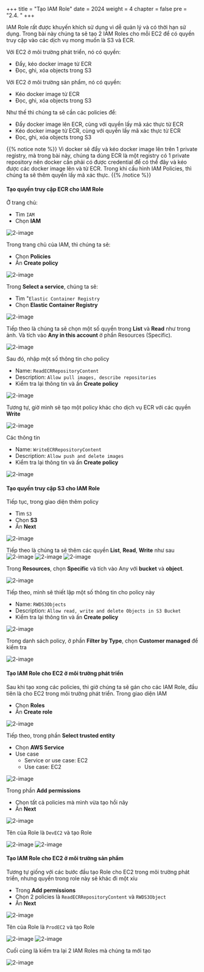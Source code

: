 +++
title = "Tạo IAM Role"
date = 2024
weight = 4
chapter = false
pre = "2.4. "
+++

IAM Role rất được khuyến khích sử dụng vì dễ quản lý và có thời hạn sử dụng. Trong bài này chúng ta sẽ tạo 2 IAM Roles cho mỗi EC2 để có quyền truy cập vào các dịch vụ mong muốn là S3 và ECR.

Với EC2 ở môi trường phát triển, nó có quyền:

- Đẩy, kéo docker image từ ECR
- Đọc, ghi, xóa objects trong S3

Với EC2 ở môi trường sản phẩm, nó có quyền:

- Kéo docker image từ ECR
- Đọc, ghi, xóa objects trong S3

Như thế thì chúng ta sẽ cần các policies để:

- Đẩy docker image lên ECR, cùng với quyền lấy mã xác thực từ ECR
- Kéo docker image từ ECR, cùng với quyền lấy mã xác thực từ ECR
- Đọc, ghi, xóa objects trong S3

{{% notice note %}}
Vì docker sẽ đẩy và kéo docker image lên trên 1 private registry, mà trong bài này, chúng ta dùng ECR là một registry có 1 private repository nên docker cần phải có được credential để có thể đây và kéo được các docker image lên và từ ECR. Trong khi cấu hình IAM Policies, thì chúng ta sẽ thêm quyền lấy mã xác thực.
{{% /notice %}}

#### Tạo quyền truy cập ECR cho IAM Role

Ở trang chủ:

- Tìm `IAM`
- Chọn **IAM**

![2-image](/images/2-preparation/2-4-1-search-iam.png)

Trong trang chủ của IAM, thì chúng ta sẽ:

- Chọn **Policies**
- Ấn **Create policy**

![2-image](/images/2-preparation/2-4-2-create-policy.png)

Trong **Select a service**, chúng ta sẽ:

- Tìm "`Elastic Container Registry`
- Chọn **Elastic Container Registry**

![2-image](/images/2-preparation/2-4-3-search-ecr.png)

Tiếp theo là chúng ta sẽ chọn một số quyền trong **List** và **Read** như trong ảnh. Và tích vào **Any in this account** ở phần Resources (Specific).

![2-image](/images/2-preparation/2-4-3-setup-read-ecr-permission.png)

Sau đó, nhập một số thông tin cho policy

- Name: `ReadECRRepositoryContent`
- Description: `Allow pull images, describe repositories`
- Kiểm tra lại thông tin và ấn **Create policy**

![2-image](/images/2-preparation/2-4-4-create-read-ecr-policy.png)

Tương tự, giờ mình sẽ tạo một policy khác cho dịch vụ ECR với các quyền **Write**

![2-image](/images/2-preparation/2-4-5-setup-write-ecr-permission.png)

Các thông tin

- Name: `WriteECRRepositoryContent`
- Description: `Allow push and delete images`
- Kiểm tra lại thông tin và ấn **Create policy**

![2-image](/images/2-preparation/2-4-6-create-write-ecr-policy.png)

#### Tạo quyền truy cập S3 cho IAM Role

Tiếp tục, trong giao diện thêm policy

- Tìm `S3`
- Chọn **S3**
- Ấn **Next**

![2-image](/images/2-preparation/2-4-7-search-s3-permission.png)

Tiếp theo là chúng ta sẽ thêm các quyền **List**, **Read**, **Write** như sau
![2-image](/images/2-preparation/2-4-8-setup-s3-list-permission.png)
![2-image](/images/2-preparation/2-4-9-setup-s3-get-permission.png)
![2-image](/images/2-preparation/2-4-10-setup-s3-write-permission.png)

Trong **Resources**, chọn **Specific** và tích vào Any với **bucket** và **object**.

![2-image](/images/2-preparation/2-4-11-setup-s3-resources.png)

Tiếp theo, mình sẽ thiết lập một số thông tin cho policy này

- Name: `RWDS3Objects`
- Description: `Allow read, write and delete Objects in S3 Bucket`
- Kiểm tra lại thông tin và ấn **Create policy**

![2-image](/images/2-preparation/2-4-12-create-s3-policy.png)

Trong danh sách policy, ở phần **Filter by Type**, chọn **Customer managed** để kiểm tra

![2-image](/images/2-preparation/2-4-13-check-policy.png)

#### Tạo IAM Role cho EC2 ở môi trường phát triển

Sau khi tạo xong các policies, thì giờ chúng ta sẽ gán cho các IAM Role, đầu tiên là cho EC2 trong môi trường phát triển. Trong giao diện IAM

- Chọn **Roles**
- Ấn **Create role**

![2-image](/images/2-preparation/2-4-14-roles-page.png)

Tiếp theo, trong phần **Select trusted entity**

- Chọn **AWS Service**
- Use case
  - Service or use case: EC2
  - Use case: EC2

![2-image](/images/2-preparation/2-4-15-setup-dev-role.png)

Trong phần **Add permissions**

- Chọn tất cả policies mà mình vừa tạo hồi nãy
- Ấn **Next**

![2-image](/images/2-preparation/2-4-16-add-policies-to-dev-role.png)

Tên của Role là `DevEC2` và tạo Role

![2-image](/images/2-preparation/2-4-17-setup-dev-role-info.png)
![2-image](/images/2-preparation/2-4-18-check-and-create-dev-role.png)

#### Tạo IAM Role cho EC2 ở môi trường sản phẩm

Tương tự giống với các bước đầu tạo Role cho EC2 trong môi trường phát triển, nhưng quyền trong role này sẽ khác đi một xíu

- Trong **Add permissions**
- Chọn 2 policies là `ReadECRRepositoryContent` và `RWDS3Object`
- Ấn **Next**

![2-image](/images/2-preparation/2-4-19-add-policies-to-prod-role.png)

Tên của Role là `ProdEC2` và tạo Role

![2-image](/images/2-preparation/2-4-20-setup-prod-role-info.png)
![2-image](/images/2-preparation/2-4-21-check-and-create-prod-role.png)

Cuối cùng là kiểm tra lại 2 IAM Roles mà chúng ta mới tạo

![2-image](/images/2-preparation/2-4-22-check-roles.png)
